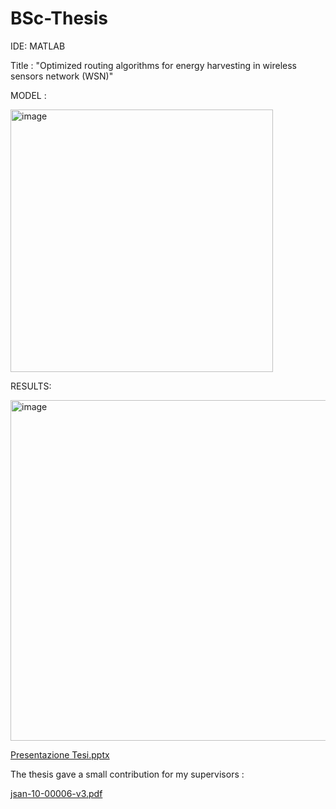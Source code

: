 # BSc-Thesis
IDE: MATLAB


Title : "Optimized routing algorithms for energy harvesting in wireless sensors network (WSN)"

MODEL : 


<img width="420" alt="image" src="https://github.com/EngAlessandroMaggi/BSc-Thesis/assets/134376453/036a5335-3f01-418c-a647-2cc3a02811e3">

RESULTS: 

<img width="545" alt="image" src="https://github.com/EngAlessandroMaggi/BSc-Thesis/assets/134376453/020889c6-b4d7-4491-bbb0-6cd8fee33184">



[Presentazione Tesi.pptx](https://github.com/EngAlessandroMaggi/BSc-Thesis/files/12111946/Presentazione.Tesi.pptx)


The thesis gave a small contribution for my supervisors : 

[jsan-10-00006-v3.pdf](https://github.com/EngAlessandroMaggi/BSc-Thesis/files/12111944/jsan-10-00006-v3.pdf)

